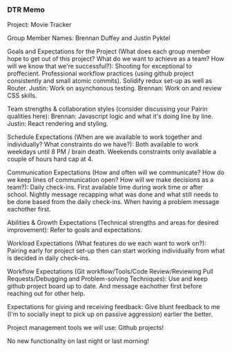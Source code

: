 ### DTR Memo

Project: Movie Tracker

Group Member Names: Brennan Duffey and Justin Pyktel

Goals and Expectations for the Project (What does each group member hope to get out of this project? What do we want to achieve as a team? How will we know that we're successful?): 
Shooting for exceptional to proffecient. Professional workflow practices (using github project consistently and small atomic commits). Solidify redux set-up as well as Router. Justin: Work on asynchonous testing. Brennan: Work on and review CSS skills. 
	
Team strengths & collaboration styles (consider discussing your Pairin qualities here): 
Brennan: Javascript logic and what it's doing line by line. Justin: React rendering and styling.


Schedule Expectations (When are we available to work together and individually? What constraints do we have?):
Both available to work weekdays until 8 PM / brain death. Weekends constraints only available a couple of hours hard cap at 4.


Communication Expectations (How and often will we communicate? How do we keep lines of communication open? How will we make decisions as a team?): Daily check-ins. First available time during work time or after school. Nightly message recapping what was done and what still needs to be done based from the daily check-ins. When having a problem message eachother first.


Abilities & Growth Expectations (Technical strengths and areas for desired improvement):
Refer to goals and expectations.

Workload Expectations (What features do we each want to work on?): Pairing early for project set-up then can start working individually from what is decided in daily check-ins.

Workflow Expectations (Git workflow/Tools/Code Review/Reviewing Pull Requests/Debugging and Problem-solving Techniques):
Use and keep github project board up to date. And message eachother first before reaching out for other help.

Expectations for giving and receiving feedback:
Give blunt feedback to me (I'm to socially inept to pick up on passive aggression) earlier the better.

Project management tools we will use:
Github projects!

No new functionality on last night or last morning!
